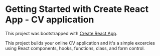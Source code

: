 # Getting Started with Create React App - CV application

This project was bootstrapped with [Create React App](https://github.com/facebook/create-react-app).

This project builds your online CV application and it's a simple excercies using React components, hooks, functions, class, and form control.


